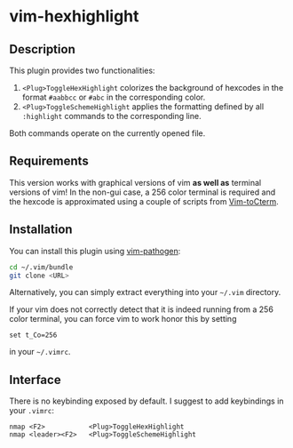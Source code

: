 # vim-hexhighlight

## Description

This plugin provides two functionalities:

1. `<Plug>ToggleHexHighlight` colorizes the background of hexcodes in the format `#aabbcc` or `#abc` in the corresponding color.
2. `<Plug>ToggleSchemeHighlight` applies the formatting defined by all `:highlight` commands to the corresponding line.

Both commands operate on the currently opened file.


## Requirements

This version works with graphical versions of vim **as well as** terminal versions of vim!
In the non-gui case, a 256 color terminal is required and the hexcode is approximated using a couple of scripts from [Vim-toCterm](https://github.com/shawncplus/Vim-toCterm).


## Installation

You can install this plugin using [vim-pathogen](https://github.com/tpope/vim-pathogen/):

```bash
cd ~/.vim/bundle
git clone <URL>
```

Alternatively, you can simply extract everything into your `~/.vim` directory.

If your vim does not correctly detect that it is indeed running from a 256 color terminal, you can force vim to work honor this by setting

```vim
set t_Co=256
```

in your `~/.vimrc`.


## Interface

There is no keybinding exposed by default. I suggest to add keybindings in
your `.vimrc`:

```vim
nmap <F2>           <Plug>ToggleHexHighlight
nmap <leader><F2>   <Plug>ToggleSchemeHighlight
```


